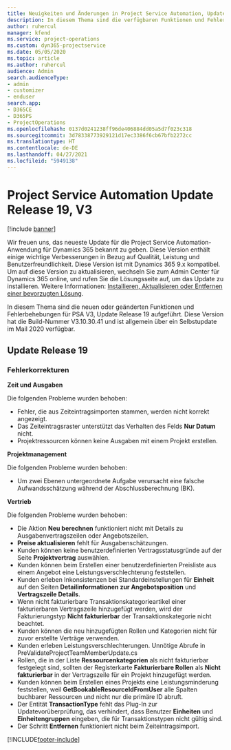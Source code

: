 ```yaml
---
title: Neuigkeiten und Änderungen in Project Service Automation, Update Release 19, V3
description: In diesem Thema sind die verfügbaren Funktionen und Fehlerbehebungen für Project Service Automation Update Release 19, V3 aufgeführt.
author: ruhercul
manager: kfend
ms.service: project-operations
ms.custom: dyn365-projectservice
ms.date: 05/05/2020
ms.topic: article
ms.author: ruhercul
audience: Admin
search.audienceType:
- admin
- customizer
- enduser
search.app:
- D365CE
- D365PS
- ProjectOperations
ms.openlocfilehash: 0137d0241238ff96de406884dd05a5d7f023c318
ms.sourcegitcommit: 3d78338773929121d17ec3386f6cb67bfb2272cc
ms.translationtype: HT
ms.contentlocale: de-DE
ms.lasthandoff: 04/27/2021
ms.locfileid: "5949138"
---
```

# <a name="project-service-automation-update-release-19-v3"></a>Project Service Automation Update Release 19, V3

[!include [banner](../includes/psa-now-project-operations.md)]

Wir freuen uns, das neueste Update für die Project Service Automation-Anwendung für Dynamics 365 bekannt zu geben. Diese Version enthält einige wichtige Verbesserungen in Bezug auf Qualität, Leistung und Benutzerfreundlichkeit. Diese Version ist mit Dynamics 365 9.x kompatibel. Um auf diese Version zu aktualisieren, wechseln Sie zum Admin Center für Dynamics 365 online, und rufen Sie die Lösungsseite auf, um das Update zu installieren. Weitere Informationen: [Installieren, Aktualisieren oder Entfernen einer bevorzugten Lösung](/power-platform/admin/install-remove-preferred-solution).

In diesem Thema sind die neuen oder geänderten Funktionen und Fehlerbehebungen für PSA V3, Update Release 19 aufgeführt. Diese Version hat die Build-Nummer V3.10.30.41 und ist allgemein über ein Selbstupdate im Mail 2020 verfügbar.

## <a name="update-release-19"></a>Update Release 19

### <a name="bug-fixes"></a>Fehlerkorrekturen

**Zeit und Ausgaben**

Die folgenden Probleme wurden behoben: 

- Fehler, die aus Zeiteintragsimporten stammen, werden nicht korrekt angezeigt.
- Das Zeiteintragsraster unterstützt das Verhalten des Felds **Nur Datum** nicht.
- Projektressourcen können keine Ausgaben mit einem Projekt erstellen.

**Projektmanagement**

Die folgenden Probleme wurden behoben: 

-  Um zwei Ebenen untergeordnete Aufgabe verursacht eine falsche Aufwandsschätzung während der Abschlussberechnung (BK).

**Vertrieb**

Die folgenden Probleme wurden behoben: 

- Die Aktion **Neu berechnen** funktioniert nicht mit Details zu Ausgabenvertragszeilen oder Angebotszeilen.
- **Preise aktualisieren** fehlt für Ausgabenschätzungen.
-  Kunden können keine benutzerdefinierten Vertragsstatusgründe auf der Seite **Projektvertrag** auswählen.
- Kunden können beim Erstellen einer benutzerdefinierten Preisliste aus einem Angebot eine Leistungsverschlechterung feststellen.
- Kunden erleben Inkonsistenzen bei Standardeinstellungen für **Einheit** auf den Seiten **Detailinformationen zur Angebotsposition** und **Vertragszeile Details**.
- Wenn nicht fakturierbare Transaktionskategorieartikel einer fakturierbaren Vertragszeile hinzugefügt werden, wird der Fakturierungstyp **Nicht fakturierbar** der Transaktionskategorie nicht beachtet.
- Kunden können die neu hinzugefügten Rollen und Kategorien nicht für zuvor erstellte Verträge verwenden.
- Kunden erleben Leistungsverschlechterungen. Unnötige Abrufe in PreValidateProjectTeamMemberUpdate.cs
- Rollen, die in der Liste **Ressourcenkategorien** als nicht fakturierbar festgelegt sind, sollten der Registerkarte **Fakturierbare Rollen** als **Nicht fakturierbar** in der Vertragszeile für ein Projekt hinzugefügt werden.
- Kunden können beim Erstellen eines Projekts eine Leistungsminderung feststellen, weil **GetBookableResourceIdFromUser** alle Spalten buchbarer Ressourcen und nicht nur die primäre ID abruft.
- Der Entität **TransactionType** fehlt das Plug-In zur Updatevorüberprüfung, das verhindert, dass Benutzer **Einheiten** und **Einheitengruppen** eingeben, die für Transaktionstypen nicht gültig sind.
- Der Schritt **Entfernen** funktioniert nicht beim Zeiteintragsimport.


[!INCLUDE[footer-include](../includes/footer-banner.md)]